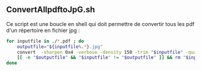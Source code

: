 ## ConvertAllpdftoJpG.sh 

Ce script est une boucle en shell qui doit permettre de convertir tous les pdf d'un répertoire en fichier jpg : 

```bash 
for inputfile in ./*.pdf ; do
    outputfile="${inputfile%.*}.jpg"
    convert  -sharpen 0x4 -verbose -density 150 -trim "$inputfile" -quality 100  -resize 900x900 "$outputfile" &&
    [[ -e "$outputfile" && "$inputfile" != "$outputfile" ]] && rm "$inputfile"
done
```


